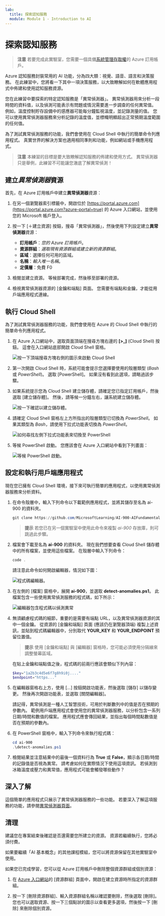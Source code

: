 ```yaml
---
lab:
  title: 探索認知服務
  module: Module 1 - Introduction to AI
---
```


# <a name="explore-cognitive-services"></a>探索認知服務

> **注意** 若要完成此實驗室，您需要一個具備[系統管理存取權](https://azure.microsoft.com/free?azure-portal=true)的 Azure 訂用帳戶。

Azure 認知服務封裝常用的 AI 功能，分為四大類：視覺、語音、語言和決策服務。 在此練習中，您將看一下其中一項決策服務，以大致瞭解如何在軟體應用程式中佈建和使用認知服務資源。

您在此練習中要探索的特定認知服務是「異常偵測器」。 異常偵測器用來分析一段時間的資料值，以及偵測可能表示有問題或情況需要進一步調查的任何異常值。 例如，溫度控制貯存設備中的感應器可能每分鐘監視溫度，並記錄測量的值。 您可以使用異常偵測器服務來分析記錄的溫度值，並標幟明顯超出正常預期溫度範圍的任何值。

為了測試異常偵測服務的功能，我們會使用在 Cloud Shell 中執行的簡單命令列應用程式。 真實世界的解決方案也適用相同準則和功能，例如網站或手機應用程式。

> **注意** 本練習的目標是要大致瞭解認知服務的佈建和使用方式。 異常偵測器只是舉例，此練習不可能讓您澈底了解異常偵測！

## <a name="create-an-anomaly-detector-resource"></a>建立*異常偵測器*資源

首先，在 Azure 訂用帳戶中建立**異常偵測器**資源：

1. 在另一個瀏覽器索引標籤中，開啟位於 [https://portal.azure.com](https://portal.azure.com?azure-portal=true) 的 Azure 入口網站，並使用您的 Microsoft 帳戶登入。

1. 按一下 [&#65291;建立資源] 按鈕，搜尋「異常偵測器」，然後使用下列設定建立**異常偵測器**資源：
    - **訂用帳戶**：*您的 Azure 訂用帳戶*。
    - **資源群組**：*選取現有資源群組或建立新的資源群組*。
    - **區域**：選擇任何可用的區域。
    - **名稱**：*輸入唯一名稱*。
    - **定價層**：免費 F0

1. 檢閱並建立資源。 等候部署完成，然後移至部署的資源。

1. 檢視異常偵測器資源的 [金鑰和端點] 頁面。 您需要有端點和金鑰，才能從用戶端應用程式連線。

## <a name="run-cloud-shell"></a>執行 Cloud Shell

為了測試異常偵測器服務的功能，我們會使用在 Azure 的 Cloud Shell 中執行的簡單命令列應用程式。

1. 在 Azure 入口網站中，選取頁面頂端在搜尋方塊右邊的 **[>_]** (Cloud Shell) 按鈕。 這會在入口網站底部開啟 Cloud Shell 窗格。

    ![按一下頂端搜尋方塊右側的圖示來啟動 Cloud Shell](media/anomaly-detector/powershell-portal-guide-1.png)

1. 第一次開啟 Cloud Shell 時，系統可能會提示您選擇要使用的殼層類型 (*Bash* 或 *PowerShell*)。 選取 [PowerShell]。 如果沒有看到此選項，請略過該步驟。  

1. 如果系統提示您為 Cloud Shell 建立儲存體，請確定您已指定訂用帳戶，然後選取 [建立儲存體]。 然後，請等候一分鐘左右，讓系統建立儲存體。

    ![按一下確認以建立儲存體。](media/anomaly-detector/powershell-portal-guide-2.png)

1. 請確定 Cloud Shell 窗格左上方所指出的殼層類型已切換為 *PowerShell*。 如果其類型為 *Bash*，請使用下拉式功能表切換為 *PowerShell*。

    ![如何尋找左側下拉式功能表來切換至 PowerShell](media/anomaly-detector/powershell-portal-guide-3.png)

1. 等候 PowerShell 啟動。 您應該會在 Azure 入口網站中看到下列畫面：  

    ![等候 PowerShell 啟動。](media/anomaly-detector/powershell-prompt.png)

## <a name="configure-and-run-a-client-application"></a>設定和執行用戶端應用程式

現在您已擁有 Cloud Shell 環境，接下來可執行簡單的應用程式，以使用異常偵測器服務來分析資料。

1. 在命令殼層中，輸入下列命令以下載範例應用程式，並將其儲存至名為 ai-900 的資料夾。

    ```PowerShell
    git clone https://github.com/MicrosoftLearning/AI-900-AIFundamentals ai-900
    ```

    >**提示** 若您已在另一個實驗室中使用此命令來複製 *ai-900* 存放庫，則可跳過此步驟。

1. 檔案會下載至名為 **ai-900** 的資料夾。 現在我們想要查看 Cloud Shell 儲存體中的所有檔案，並使用這些檔案。 在殼層中輸入下列命令：

     ```PowerShell
    code .
    ```

    請注意此命令如何開啟編輯器，情況如下圖： 

    ![程式碼編輯器。](media/anomaly-detector/powershell-portal-guide-4.png)

1. 在左側的 [檔案] 窗格中，展開 **ai-900**，並選取 **detect-anomalies.ps1**。 此檔案包含一些使用異常偵測服務的程式碼，如下所示：

    ![編輯器包含程式碼以偵測異常](media/anomaly-detector/detect-anomalies-code.png)

1. 無須顧慮程式碼的細節，重要的是需要有端點 URL，以及異常偵測器資源的其中一個金鑰。 從資源的 [金鑰和端點] 頁面 (應該仍在瀏覽器頂端) 複製上述資訊，並貼到程式碼編輯器中，分別取代 **YOUR_KEY** 和 **YOUR_ENDPOINT** 預留位置值。

    > **提示** 使用 [金鑰和端點] 與 [編輯器] 窗格時，您可能必須使用分隔線來調整螢幕區域。

    在貼上金鑰和端點值之後，程式碼的前兩行應該會類似下列內容：

    ```PowerShell
    $key="1a2b3c4d5e6f7g8h9i0j...."    
    $endpoint="https..."
    ```

1. 在編輯器窗格右上方，使用 [...] 按鈕開啟功能表，然後選取 [儲存] 以儲存變更。 然後再次開啟功能表，並選取 [關閉編輯器]。

    請記得，異常偵測是一種人工智慧技術，可用於判斷數列中的值是否在預期的參數內。 範例用戶端應用程式會使用您的異常偵測器服務，以分析包含一系列日期/時間和數值的檔案。 應用程式應會傳回結果，並指出每個時間點數值是否在預期的參數內。

1. 在 PowerShell 窗格中，輸入下列命令來執行程式碼：

    ```PowerShell
    cd ai-900
    .\detect-anomalies.ps1
    ```

1. 檢閱結果並注意結果中的最後一個資料行為 **True** 或 **False**，顯示各日期/時間的記錄值是否視為異常。 請考慮如何在實際情況下使用這項資訊。 若偵測到冰箱溫度或壓力和異常值，應用程式可能會觸發哪些動作？  

## <a name="learn-more"></a>深入了解

這個簡單的應用程式只展示了異常偵測器服務的一些功能。 若要深入了解這項服務的功能，請參閱[異常偵測器頁面](https://azure.microsoft.com/services/cognitive-services/anomaly-detector/)。

## <a name="clean-up"></a>清理

建議您在專案結束後確認是否還需要您所建立的資源。 資源若繼續執行，您將必須付費。 

如果要繼續「AI 基本概念」的其他課程模組，您可以將資源保留在其他實驗室中使用。

如果您已完成學習，您可以從 Azure 訂用帳戶中刪除整個資源群組或個別資源：

1. 在 [Azure 入口網站](https://portal.azure.com/)的 [資源群組] 頁面中，開啟在建立資源時所指定的資源群組。

2. 按一下 [刪除資源群組]、輸入資源群組名稱以確認要刪除，然後選取 [刪除]。 您也可以選取資源、按一下三個點狀的圖示以查看更多選項，然後按一下 [刪除] 來刪除個別資源。